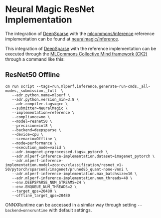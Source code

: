 # Neural Magic ResNet Implementation

The integration of [DeepSparse](https://github.com/neuralmagic/deepsparse) with the [mlcommons/inference](https://github.com/mlcommons/inference) reference implementation can be found at [neuralmagic/inference](https://github.com/neuralmagic/inference/tree/deepsparse/vision/classification_and_detection/python).

This integration of [DeepSparse](https://github.com/neuralmagic/deepsparse) with the reference implementation can be executed through the [MLCommons Collective Mind framework (CK2)](https://github.com/mlcommons/ck) through a command like this:

## ResNet50 Offline
```
cm run script --tags=run,mlperf,inference,generate-run-cmds,_all-modes,_submission,_full  \
   --adr.python.name=mlperf \
   --adr.python.version_min=3.8 \
   --adr.compiler.tags=gcc \
   --submitter=NeuralMagic \
   --implementation=reference \
   --compliance=no \
   --model=resnet50 \
   --precision=int8 \
   --backend=deepsparse \
   --device=cpu \
   --scenario=Offline \
   --mode=performance \
   --execution_mode=valid \
   --adr.imagenet-preprocessed.tags=_pytorch \
   --adr.mlperf-inference-implementation.dataset=imagenet_pytorch \
   --adr.mlperf-inference-implementation.model=zoo:cv/classification/resnet_v1-50/pytorch/sparseml/imagenet/pruned85_quant-none-vnni \
   --adr.mlperf-inference-implementation.max_batchsize=16 \
   --adr.mlperf-inference-implementation.num_threads=48 \
   --env.DEEPSPARSE_NUM_STREAMS=24 \
   --env.ENQUEUE_NUM_THREADS=2 \
   --target_qps=20480 \
   --offline_target_qps=20480
```

ONNXRuntime can be accessed in a similar way through setting `--backend=onnxruntime` with default settings.